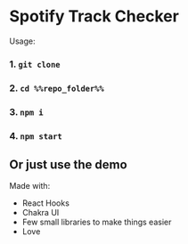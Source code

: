 # Spotify Track Checker

Usage:

### 1. `git clone`
### 2. `cd %%repo_folder%%`
### 3. `npm i`
### 4. `npm start`

## Or just use the demo

Made with:
+ React Hooks
+ Chakra UI
+ Few small libraries to make things easier
+ Love
